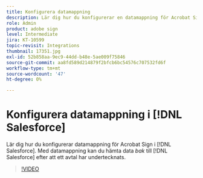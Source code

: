 ```yaml
---
title: Konfigurera datamappning
description: Lär dig hur du konfigurerar en datamappning för Acrobat Sign i [!DNL Salesforce]
role: Admin
product: adobe sign
level: Intermediate
jira: KT-10599
topic-revisit: Integrations
thumbnail: 17351.jpg
exl-id: 52b858aa-9ec9-44dd-b48e-5ae009f75846
source-git-commit: aa8fd589d214879f2bfcb6bc54576c707532fd6f
workflow-type: tm+mt
source-wordcount: '47'
ht-degree: 0%

---
```


# Konfigurera datamappning i [!DNL Salesforce]

Lär dig hur du konfigurerar datamappning för Acrobat Sign i [!DNL Salesforce]. Med datamappning kan du hämta data _bak_ till [!DNL Salesforce] efter att ett avtal har undertecknats.

>[!VIDEO](https://video.tv.adobe.com/v/3409073?quality=12&learn=on&hidetitle=true)
